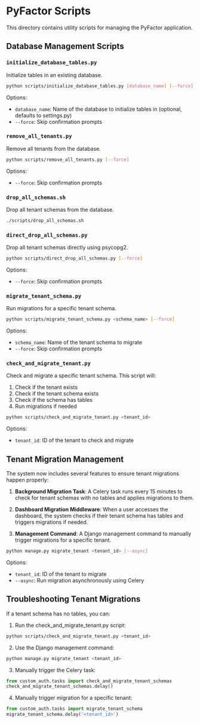 # PyFactor Scripts

This directory contains utility scripts for managing the PyFactor application.

## Database Management Scripts

### `initialize_database_tables.py`

Initialize tables in an existing database.

```bash
python scripts/initialize_database_tables.py [database_name] [--force]
```

Options:
- `database_name`: Name of the database to initialize tables in (optional, defaults to settings.py)
- `--force`: Skip confirmation prompts

### `remove_all_tenants.py`

Remove all tenants from the database.

```bash
python scripts/remove_all_tenants.py [--force]
```

Options:
- `--force`: Skip confirmation prompts

### `drop_all_schemas.sh`

Drop all tenant schemas from the database.

```bash
./scripts/drop_all_schemas.sh
```

### `direct_drop_all_schemas.py`

Drop all tenant schemas directly using psycopg2.

```bash
python scripts/direct_drop_all_schemas.py [--force]
```

Options:
- `--force`: Skip confirmation prompts

### `migrate_tenant_schema.py`

Run migrations for a specific tenant schema.

```bash
python scripts/migrate_tenant_schema.py <schema_name> [--force]
```

Options:
- `schema_name`: Name of the tenant schema to migrate
- `--force`: Skip confirmation prompts

### `check_and_migrate_tenant.py`

Check and migrate a specific tenant schema. This script will:
1. Check if the tenant exists
2. Check if the tenant schema exists
3. Check if the schema has tables
4. Run migrations if needed

```bash
python scripts/check_and_migrate_tenant.py <tenant_id>
```

Options:
- `tenant_id`: ID of the tenant to check and migrate

## Tenant Migration Management

The system now includes several features to ensure tenant migrations happen properly:

1. **Background Migration Task**: A Celery task runs every 15 minutes to check for tenant schemas with no tables and applies migrations to them.

2. **Dashboard Migration Middleware**: When a user accesses the dashboard, the system checks if their tenant schema has tables and triggers migrations if needed.

3. **Management Command**: A Django management command to manually trigger migrations for a specific tenant.

```bash
python manage.py migrate_tenant <tenant_id> [--async]
```

Options:
- `tenant_id`: ID of the tenant to migrate
- `--async`: Run migration asynchronously using Celery

## Troubleshooting Tenant Migrations

If a tenant schema has no tables, you can:

1. Run the check_and_migrate_tenant.py script:
```bash
python scripts/check_and_migrate_tenant.py <tenant_id>
```

2. Use the Django management command:
```bash
python manage.py migrate_tenant <tenant_id>
```

3. Manually trigger the Celery task:
```python
from custom_auth.tasks import check_and_migrate_tenant_schemas
check_and_migrate_tenant_schemas.delay()
```

4. Manually trigger migration for a specific tenant:
```python
from custom_auth.tasks import migrate_tenant_schema
migrate_tenant_schema.delay('<tenant_id>')